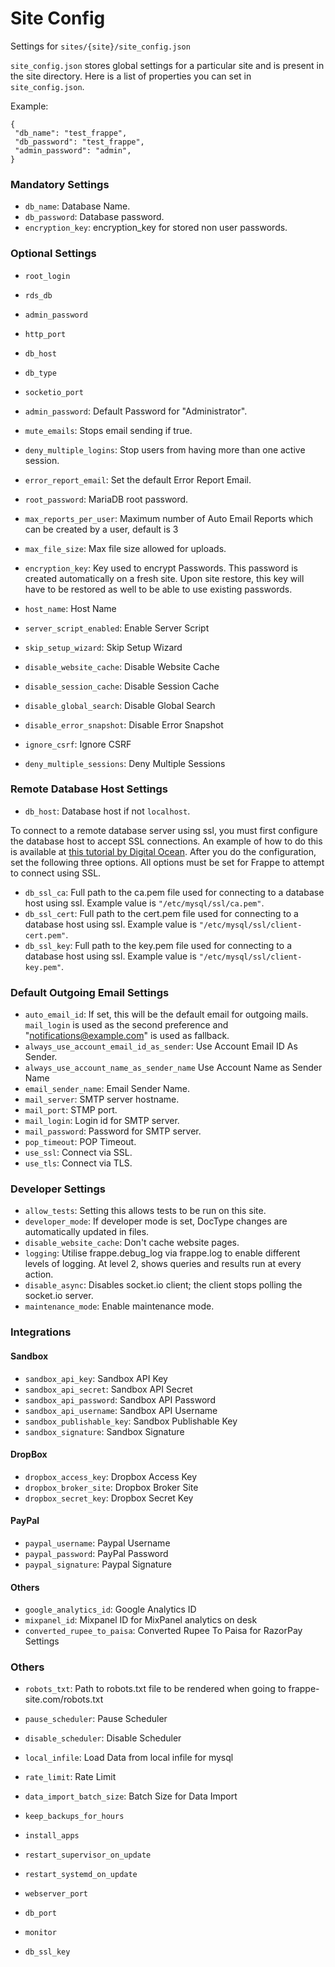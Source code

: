<!-- add-breadcrumbs -->
# Site Config

Settings for `sites/{site}/site_config.json`

`site_config.json` stores global settings for a particular site and is present in the site directory. Here is a list of properties you can set in `site_config.json`.

Example:

    {
     "db_name": "test_frappe",
     "db_password": "test_frappe",
     "admin_password": "admin",
    }

### Mandatory Settings

- `db_name`: Database Name.
- `db_password`: Database password.
- `encryption_key`: encryption_key for stored non user passwords.

### Optional Settings

- `root_login`
- `rds_db`
- `admin_password`
- `http_port`
- `db_host`
- `db_type`
- `socketio_port`

- `admin_password`: Default Password for "Administrator".
- `mute_emails`: Stops email sending if true.
- `deny_multiple_logins`: Stop users from having more than one active session.
- `error_report_email`: Set the default Error Report Email.
- `root_password`: MariaDB root password.
- `max_reports_per_user`: Maximum number of Auto Email Reports which can be created by a user, default is 3
- `max_file_size`: Max file size allowed for uploads.
- `encryption_key`: Key used to encrypt Passwords. This password is created automatically on a fresh site. Upon site restore, this key will have to be restored as well to be able to use existing passwords.
- `host_name`: Host Name
- `server_script_enabled`: Enable Server Script
- `skip_setup_wizard`: Skip Setup Wizard
- `disable_website_cache`: Disable Website Cache
- `disable_session_cache`: Disable Session Cache
- `disable_global_search`: Disable Global Search
- `disable_error_snapshot`: Disable Error Snapshot
- `ignore_csrf`: Ignore CSRF
- `deny_multiple_sessions`: Deny Multiple Sessions

### Remote Database Host Settings
- `db_host`: Database host if not `localhost`.

To connect to a remote database server using ssl, you must first configure the database host to accept SSL connections. An example of how to do this is available at [this tutorial by Digital Ocean](https://www.digitalocean.com/community/tutorials/how-to-configure-ssl-tls-for-mysql-on-ubuntu-16-04). After you do the configuration, set the following three options. All options must be set for Frappe to attempt to connect using SSL.

- `db_ssl_ca`: Full path to the ca.pem file used for connecting to a database host using ssl. Example value is `"/etc/mysql/ssl/ca.pem"`.
- `db_ssl_cert`: Full path to the cert.pem file used for connecting to a database host using ssl. Example value is `"/etc/mysql/ssl/client-cert.pem"`.
- `db_ssl_key`: Full path to the key.pem file used for connecting to a database host using ssl. Example value is `"/etc/mysql/ssl/client-key.pem"`.

### Default Outgoing Email Settings

- `auto_email_id`: If set, this will be the default email for outgoing mails. `mail_login` is used as the second preference and "notifications@example.com" is used as fallback.
- `always_use_account_email_id_as_sender`: Use Account Email ID As Sender.
- `always_use_account_name_as_sender_name`	Use Account Name as Sender Name
- `email_sender_name`: Email Sender Name.
- `mail_server`: SMTP server hostname.
- `mail_port`: STMP port.
- `mail_login`: Login id for SMTP server.
- `mail_password`: Password for SMTP server.
- `pop_timeout`: POP Timeout.
- `use_ssl`: Connect via SSL.
- `use_tls`: Connect via TLS.

### Developer Settings

- `allow_tests`: Setting this allows tests to be run on this site.
- `developer_mode`: If developer mode is set, DocType changes are automatically updated in files.
- `disable_website_cache`: Don't cache website pages.
- `logging`: Utilise frappe.debug_log via frappe.log to enable different levels of logging. At level 2, shows queries and results run at every action.
- `disable_async`: Disables socket.io client; the client stops polling the socket.io server.
- `maintenance_mode`: Enable maintenance mode.

### Integrations

#### Sandbox

- `sandbox_api_key`: Sandbox API Key
- `sandbox_api_secret`: Sandbox API Secret
- `sandbox_api_password`: Sandbox API Password
- `sandbox_api_username`: Sandbox API Username
- `sandbox_publishable_key`: Sandbox Publishable Key
- `sandbox_signature`: Sandbox Signature

#### DropBox

- `dropbox_access_key`: Dropbox Access Key
- `dropbox_broker_site`: Dropbox Broker Site
- `dropbox_secret_key`: Dropbox Secret Key

#### PayPal

- `paypal_username`: Paypal Username
- `paypal_password`: PayPal Password
- `paypal_signature`: Paypal Signature

#### Others

- `google_analytics_id`: Google Analytics ID
- `mixpanel_id`: Mixpanel ID for MixPanel analytics on desk
- `converted_rupee_to_paisa`: Converted Rupee To Paisa for RazorPay Settings

### Others

- `robots_txt`: Path to robots.txt file to be rendered when going to frappe-site.com/robots.txt
- `pause_scheduler`: Pause Scheduler
- `disable_scheduler`: Disable Scheduler


- `local_infile`: Load Data from local infile for mysql

- `rate_limit`: Rate Limit
- `data_import_batch_size`: Batch Size for Data Import

- `keep_backups_for_hours`
- `install_apps`

- `restart_supervisor_on_update`
- `restart_systemd_on_update`

- `webserver_port`
- `db_port`
- `monitor`
- `db_ssl_key`